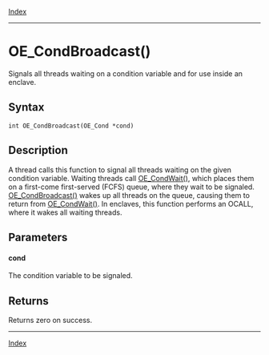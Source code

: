 [Index](index.md)

---
# OE_CondBroadcast()

Signals all threads waiting on a condition variable and for use inside an enclave.

## Syntax

    int OE_CondBroadcast(OE_Cond *cond)
## Description 

A thread calls this function to signal all threads waiting on the given condition variable. Waiting threads call [OE_CondWait()](thread_8h_a681a086a647cf9d4af673b130e011136_1a681a086a647cf9d4af673b130e011136.md), which places them on a first-come first-served (FCFS) queue, where they wait to be signaled. [OE_CondBroadcast()](thread_8h_a089e8fbdce8abbbc6591222dec91ddb3_1a089e8fbdce8abbbc6591222dec91ddb3.md) wakes up all threads on the queue, causing them to return from [OE_CondWait()](thread_8h_a681a086a647cf9d4af673b130e011136_1a681a086a647cf9d4af673b130e011136.md). In enclaves, this function performs an OCALL, where it wakes all waiting threads.



## Parameters

#### cond

The condition variable to be signaled.

## Returns

Returns zero on success.

---
[Index](index.md)

